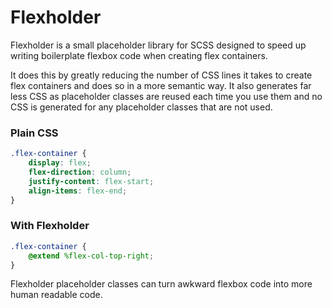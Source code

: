 # Flexholder

Flexholder is a small placeholder library for SCSS designed to speed up writing boilerplate flexbox code when creating flex containers.

It does this by greatly reducing the number of CSS lines it takes to create flex containers and does so in a more semantic way. It also generates far less CSS as placeholder classes are reused each time you use them and no CSS is generated for any placeholder classes that are not used.

### Plain CSS

```css
.flex-container {
    display: flex;
    flex-direction: column;
    justify-content: flex-start;
    align-items: flex-end;
}
```

### With Flexholder
```scss
.flex-container {
    @extend %flex-col-top-right;
}
```

Flexholder placeholder classes can turn awkward flexbox code into more human readable code.
